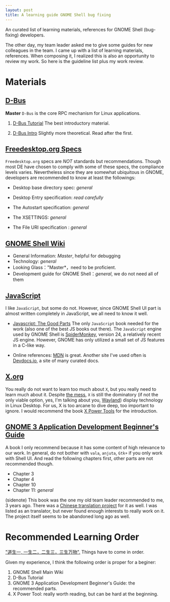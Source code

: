 ```yaml
---
layout: post
title: A learning guide GNOME Shell bug fixing
---
```


An curated list of learning materials, references for GNOME Shell (bug-fixing) developers.

The other day, my team leader asked me to give some guides for new colleagues in the team. I came up with a list of learning materials, references. When composing it, I realized this is also an opportunity to review my work. So here is the guideline list plus my work review.

# Materials

## [D-Bus](https://www.freedesktop.org/wiki/Software/dbus/)

**Master** `D-Bus` is the core RPC mechanism for Linux applications.

1. [D-Bus Tutorial](https://dbus.freedesktop.org/doc/dbus-tutorial.html)
The best introductory material.

2. [D-Bus Intro](https://www.freedesktop.org/wiki/IntroductionToDBus/)
Slightly more theoretical. Read after the first.


## [Freedesktop.org Specs](https://www.freedesktop.org/wiki/Specifications/)

`Freedesktop.org` specs are *NOT* standards but recommendations. Though most DE have chosen to comply with some of these specs, the compliance levels varies. Nevertheless since they are somewhat ubiquitous in GNOME, developers are recommended to know at least the followings:

- Desktop base directory spec: *general*

- Desktop Entry specification: *read carefully*

- The Autostart specification: *general*

- The XSETTINGS:  *general*

- The File URI specification : *general*


## [GNOME Shell Wiki](https://wiki.gnome.org/Projects/GnomeShell)

- General Information:  *Master*, helpful for debugging
- Technology: *general*
- Looking Glass："Master*，need to be proficient.
- Development guide for GNOME Shell：*general*, we do not need all of them


## [JavaScript](http://www.ecma-international.org/default.htm)

I like `JavaScript`, but some do not. However, since GNOME Shell UI part is almost written completely in JavaScript, we all need to know it well.

-  [Javascript: The Good Parts](https://www.amazon.com/JavaScript-Good-Parts-Douglas-Crockford/dp/0596517742)
   The only `JavaScript` book needed for the work (also one of the best JS books out there). The `JavaScript` engine used by GNOME Shell is [SpiderMonkey](https://developer.mozilla.org/en-US/docs/Mozilla/Projects/SpiderMonkey), version 24, a relatively recent JS engine. However, GNOME has only utilized a small set of JS features in a C-like way.

-  Online references: [MDN](https://developer.mozilla.org/en-US/) is great. Another site I've used often is [Devdocs.io](http://devdocs.io/), a site of many curated docs.

## [X.org](https://www.x.org/)

You really do not want to learn too much about `X`, but you really need to learn much about it. Despite [the mess](http://www.phoronix.com/scan.php?page=article&item=x_wayland_situation&num=1), `X` is still the dominatory (if not the only viable option, yes, I'm talking about you, [Wayland](https://wayland.freedesktop.org/)) display technology in Linux Desktop. For us, X is too arcane to dive deep, too important to ignore. I would recommend the book [X Power Tools](https://www.amazon.com/X-Power-Tools-Chris-Tyler-ebook/dp/B0028N4W9W/) for the introduction.

## [GNOME 3 Application Development Beginner's Guide](https://www.amazon.com/GNOME-Application-Development-Beginners-Guide-ebook/dp/B00AV5OXUM/)

A book I only recommend because it has some content of high relevance to our work.  In general, do not bother with `vala`, `anjuta`, `Gtk+` if you only work with Shell UI. And read the following chapters first, other parts are not recommended though.

   - Chapter 3
   - Chapter 4
   - Chapter 10
   - Chapter 11: *general*

(sidenote) This book was the one my old team leader recommended to me, 3 years ago. There was a [Chinese translation project](https://github.com/beijinggug/gnome3-app-book) for it as well. I was listed as an translator, but never found enough interests to really work on it. The project itself seems to be abandoned long ago as well.


# Recommended Learning Order

["道生一, 一生二，二生三，三生万物".](http://baike.baidu.com/view/9647254.htm)
Things have to come in order.

Given my experience, I think the following order is proper for a beginer:

1. GNOME Shell Main Wiki
2. D-Bus Tutorial
3. GNOME 3 Application Development Beginner's Guide: the recommended parts.
4. X Power Tool:  really worth reading, but can be hard at the beginning.

